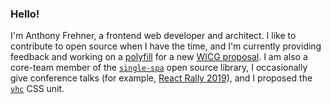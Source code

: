 ### Hello!

I'm Anthony Frehner, a frontend web developer and architect. I like to contribute to open source when I have the time, and I'm currently providing feedback and working on a [polyfill](https://github.com/frehner/appHistory) for a new [WICG proposal](https://github.com/WICG/app-history). I am also a core-team member of the [`single-spa`](https://single-spa.js.org) open source library, I occasionally give conference talks (for example, [React Rally 2019](https://youtu.be/RgqSlRbbvwA)), and I proposed the [`vhc`](https://github.com/w3c/csswg-drafts/issues/4329) CSS unit. 
